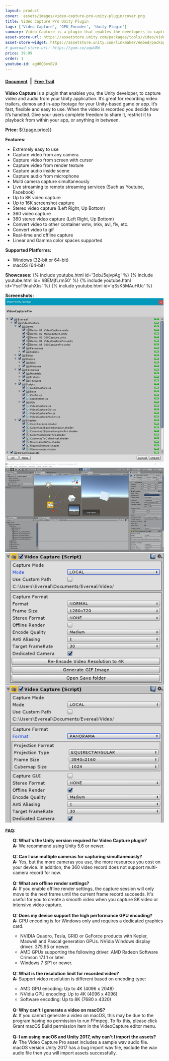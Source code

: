 ```yaml
---
layout: product
cover:  assets/images/video-capture-pro-unity-plugin/cover.png
title: Video Capture Pro Unity Plugin
tags: ['Video Capture', 'GPU Encoder', 'Unity Plugin']
summary: Video Capture is a plugin that enables the developers to capture video and audio from your Unity application.
asset-store-url: https://assetstore.unity.com/packages/tools/video/video-capture-pro-155663?aid=1100l9ebS
asset-store-widget: https://assetstore.unity.com/linkmaker/embed/package/155663/widget?aid=1100l9ebS
# gumroad-store-url: https://gum.co/aqwVBW
price: 39.99
order: 1
youtube-id: agd0Q3xvB2U
---
```


<h4><a href="/docs/video-capture-pro-unity-plugin/">Document</a> <span style="font-size: 18px;">&nbsp;|&nbsp;</span> <a href="https://evereal.s3-us-west-1.amazonaws.com/video_capture/VideoCaptureTrial_Latest.unitypackage?v=2.2.2">Free Trail</a></h4>

<b>Video Capture</b> is a plugin that enables you, the Unity developer, to capture video and audio from your Unity application. It’s great for recording video trailers, demos and in-app footage for your Unity-based game or app. It’s fast, flexible and easy to use. When the video is recorded you decide how it’s handled. Give your users complete freedom to share it, restrict it to playback from within your app, or anything in between.

<b>Price:</b> ${{page.price}}

<b>Features:</b>
* Extremely easy to use
* Capture video from any camera
* Capture video from screen with cursor
* Capture video from render texture
* Capture audio inside scene
* Capture audio from microphone
* Multi camera capture simultaneously
* Live streaming to remote streaming services (Such as Youtube, Facebook)
* Up to 8K video capture
* Up to 16K screenshot capture
* Stereo video capture (Left Right, Up Bottom)
* 360 video capture
* 360 stereo video capture (Left Right, Up Bottom)
* Convert video to other container wmv, mkv, avi, flv, etc.
* Convert video to gif
* Real-time and offline capture
* Linear and Gamma color spaces supported

<b>Supported Platforms:</b>
* Windows (32-bit or 64-bit)
* macOS (64-bit)

<b>Showcases:</b>
{% include youtube.html id='3obJ5ejvpAg' %}
{% include youtube.html id='hBEMjfLrm50' %}
{% include youtube.html id='FseT9nuhXks' %}
{% include youtube.html id='qSsK5MAuHUc' %}

<b>Screenshots:</b>
![Video Capture Pro Screenshot 1](/assets/images/video-capture-pro-unity-plugin/screenshot-1.png)
![Video Capture Pro Screenshot 2](/assets/images/video-capture-pro-unity-plugin/screenshot-2.png)
![Video Capture Pro Screenshot 3](/assets/images/video-capture-pro-unity-plugin/screenshot-3.png)
![Video Capture Pro Screenshot 4](/assets/images/video-capture-pro-unity-plugin/screenshot-4.png)

<b>FAQ:</b>
<ul style="list-style-type: none;">
<li>
<b>Q: What's the Unity version required for Video Capture plugin?</b>
</li>
<li>
<b>A:</b> We recommend using Unity 5.6 or newer.
</li>

<li>
<br>
</li>

<li>
<b>Q: Can I use multiple cameras for capturing simultaneously?</b>
</li>
<li>
<b>A:</b> Yes, but the more cameras you use, the more resources you cost on your device. In addition, the 360 video record does not support multi-camera record for now.
</li>

<li>
<br>
</li>

<li>
<b>Q: What are offline render settings?</b>
</li>
<li>
<b>A:</b> If you enable offline render settings, the capture session will only move to the next frame until the current frame record succeeds. It's useful for you to create a smooth video when you capture 8K video or intensive video capture.
</li>

<li>
<br>
</li>

<li>
<b>Q: Does my device support the high performance GPU encoding?</b>
</li>
<li>
<b>A:</b> GPU encoding is for Windows only and requires a dedicated graphics card.
</li>

<ul>
<li>
NVIDIA Quadro, Tesla, GRID or GeForce products with Kepler, Maxwell and Pascal generation GPUs. NVidia Windows display driver: 375.95 or newer.
</li>

<li>
AMD GPUs supporting the following driver: AMD Radeon Software Crimson 17.1.1 or later.
</li>

<li>
Windows 7 SP1 or newer.
</li>
</ul>

<li>
<br>
</li>

<li>
<b>Q: What is the resolution limit for recorded video?</b>
</li>
<li>
<b>A:</b> Support video resolution is different based on encoding type:
</li>

<ul>
<li>
AMD GPU encoding: Up to 4K (4096 x 2048)
</li>

<li>
NVidia GPU encoding: Up to 4K (4096 x 4096)
</li>

<li>
Software encoding: Up to 8K (7680 x 4320)
</li>
</ul>

<li>
<br>
</li>

<li>
<b>Q: Why can't I generate a video on macOS?</b>
</li>
<li>
<b>A:</b> If you cannot generate a video on macOS, this may be due to the program having no permission to run FFmpeg. To fix this, please click Grant macOS Build permission item in the VideoCapture editor menu.
</li>

<li>
<br>
</li>

<li>
<b>Q: I am using macOS and Unity 2017, why can't I import the assets?</b>
</li>
<li>
<b>A:</b> The Video Capture Pro asset includes a sample wav audio file. macOS version Unity 2017 has a bug import wav file, exclude the wav audio file then you will import assets successfully.
</li>

</ul>